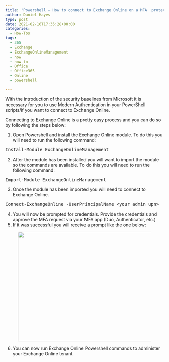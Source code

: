 ```yaml
---
title: 'Powershell – How to connect to Exchange Online on a MFA  protected tenant.'
author: Daniel Hayes
type: post
date: 2021-02-16T17:35:28+00:00
categories:
  - How-Tos
tags:
  - 365
  - Exchange
  - ExchangeOnlineManagement
  - how
  - how-to
  - Office
  - Office365
  - Online
  - powershell

---
```

With the introduction of the security baselines from Microsoft it is necessary for you to use Modern Authentication in your PowerShell scripts/if you want to connect to Exchange Online. 

Connecting to Exchange Online is a pretty easy process and you can do so by following the steps below:

  1. Open Powershell and install the Exchange Online module. To do this you will need to run the following command:

<div class="wp-block-syntaxhighlighter-code ">
  <pre class="brush: powershell; title: ; notranslate" title="">
Install-Module ExchangeOnlineManagement
</pre>
</div>

<ol start="2">
  <li>
    After the module has been installed you will want to import the module so the commands are available. To do this you will need to run the following command:
  </li>
</ol>

<div class="wp-block-syntaxhighlighter-code ">
  <pre class="brush: powershell; title: ; notranslate" title="">
Import-Module ExchangeOnlineManagement
</pre>
</div>

<ol start="3">
  <li>
    Once the module has been imported you will need to connect to Exchange Online.
  </li>
</ol>

<div class="wp-block-syntaxhighlighter-code ">
  <pre class="brush: powershell; title: ; notranslate" title="">
Connect-ExchangeOnline -UserPrincipalName &lt;your admin upn&gt;
</pre>
</div>

<ol start="4">
  <li>
    You will now be prompted for credentials. Provide the credentials and approve the MFA request via your MFA app (Duo, Authenticator, etc.)
  </li>
  <li>
    If it was successful you will receive a prompt like the one below:
  </li>
</ol><figure class="wp-block-image size-large">

<img loading="lazy" width="839" height="347" src="https://danielhayes.tech/wp-content/uploads/2021/02/image-1.png" alt="" class="wp-image-102" srcset="https://danielhayes.tech/wp-content/uploads/2021/02/image-1.png 839w, https://danielhayes.tech/wp-content/uploads/2021/02/image-1-300x124.png 300w, https://danielhayes.tech/wp-content/uploads/2021/02/image-1-768x318.png 768w" sizes="(max-width: 839px) 100vw, 839px" /> </figure> 

<ol start="6">
  <li>
    You can now run Exchange Online Powershell commands to administer your Exchange Online tenant.
  </li>
</ol>